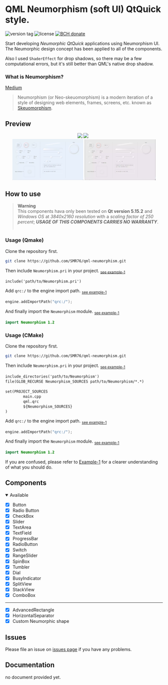 # QML Neumorphism (soft UI) QtQuick style.
<p><img src="https://img.shields.io/github/v/tag/smr76/qml-neumorphism?sort=semver&label=version&labelColor=0bd&color=07b" alt="version tag">
<img src="https://img.shields.io/github/license/smr76/qml-neumorphism?color=36b245" alt="license">
<a href="https://www.blockchain.com/bch/address/bitcoincash:qrnwtxsk79kv6mt2hv8zdxy3phkqpkmcxgjzqktwa3">
<img src="https://img.shields.io/badge/BCH-Donate-f0992e?logo=BitcoinCash&logoColor=f0992e" alt="BCH donate"></a></p>

Start developing *Neumorphic QtQuick* applications using Neumorphism UI.<br>
The Neumorphic design concept has been applied to all of the components.

Also I used `ShaderEffect` for drop shadows, so there may be a few computational errors, but it's still better than QML's native drop shadow.

### What is Neumorphism?
[Medium](https://artofofiare.medium.com/neumorphism-the-right-way-a-2020-design-trend-386e6a09040a)
> Neumorphism (or Neo-skeuomorphism) is a modern iteration of a style of designing web elements, frames, screens, etc. known as [Skeuomorphism](https://medium.muz.li/skeuomorphic-design-a-controversial-ux-approach-that-is-making-a-comeback-a0b6e93eb4bb).

## Preview

<div align="center">
<img src="https://img.shields.io/badge/light purple-e8f0fb">
<img src="https://img.shields.io/badge/light gray-ebe5ec">&ensp;<br>
<img src="Extra/Preview/preview-1.webp" width="45%">
<img src="Extra/Preview/preview-2.webp" width="45%">
</div>

## How to use
> **Warning**<br>
> This components hava only been tested on **Qt version 5.15.2** and *Windows OS* at *3840x2160 resolution* with a *scaling factor of 250 percent*; ***USAGE OF THIS COMPONENTS CARRIES NO WARRANTY***.
> <br>&nbsp;

### Usage (Qmake)
Clone the repository first.
```bash
git clone https://github.com/SMR76/qml-neumorphism.git
```
Then include `Neumorphism.pri` in your project. <sub>[see example-1](Example/example-1/example-1.pro#L11)</sub>
```make
include('path/to/Neumorphism.pri')
```
Add `qrc:/` to the engine import path. <sub>[see example-1](Example/example-1/main.cpp#L12)</sub>
```cpp
engine.addImportPath("qrc:/");
```
And finally import the `Neumorphism` module. <sub>[see example-1](Example/example-1/main.qml#L5)</sub>
```qml
import Neumorphism 1.2
```
### Usage (CMake)
Clone the repository first.
```bash
git clone https://github.com/SMR76/qml-neumorphism.git
```
Then include `Neumorphism.pri` in your project. <sub>[see example-1](Example/example-1/example-1.pro#L11)</sub>
```make
include_directories('path/to/Neumorphism')
file(GLOB_RECURSE Neumorphism_SOURCES path/to/Neumorphism/*.*)

set(PROJECT_SOURCES
        main.cpp
        qml.qrc
        ${Neumorphism_SOURCES}
)

```
Add `qrc:/` to the engine import path. <sub>[see example-1](Example/example-1/main.cpp#L12)</sub>
```cpp
engine.addImportPath("qrc:/");
```
And finally import the `Neumorphism` module. <sub>[see example-1](Example/example-1/main.qml#L5)</sub>
```qml
import Neumorphism 1.2
```

If you are confused, please refer to [Example-1](Example/example-1/) for a clearer understanding of what you should do.

## Components
<details open>
<summary> Available</summary>

- [x] Button
- [x] Radio Button
- [x] CheckBox
- [x] Slider
- [x] TextArea
- [x] TextField
- [x] ProgressBar
- [x] RadioButton
- [x] Switch
- [x] RangeSlider
- [x] SpinBox
- [x] Tumbler
- [x] Dial
- [x] BusyIndicator
- [x] SplitView
- [x] StackView
- [x] ComboBox
---
- [x] AdvancedRectangle
- [x] HorizontalSeparator
- [x] Custom Neumorphic shape

</details>

<!-- <details open>
<summary> Pending</summary>
</details> -->

## Issues

Please file an issue on [issues page](https://github.com/SMR76/qml-neumorphism/) if you have any problems.

## Documentation
no document provided yet.
